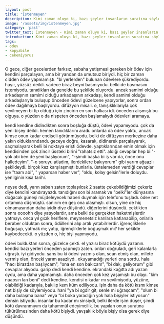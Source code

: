 ```yaml
---
layout: post
title: "İstenmeyen"
description: Kimi zaman oluyo ki, bazı şeyler insanların suratına söylenemiyor
image: '/assets/img/istenmeyen.jpg'
category: 'past'
twitter_text: İstenmeyen - Kimi zaman oluyo ki, bazı şeyler insanların suratına söylenemiyor
introduction: Kimi zaman oluyo ki, bazı şeyler insanların suratına söylenemiyor
tags:
- odev
- kopyabile
- cekemiyoruz
---
```


O gece, diğer gecelerden farksız, sabaha yetişmesi gereken bir ödev için kendini parçalayan, ama bir yandan da umutsuz biriydi. hiç bir zaman cidden ödev yapmamıştı. "bi yerlerden" bulunan ödevlere şükrediyordu. hayır, yüzsüz deildi. sadece biraz beyni basmıyodu. belki de basmasını istemiyodu. tanıdıkları da genelde bu şekilde oluyordu. ancak samimi olduğu arkadaşının samimi olduğu arkadaşının arkadaşı, kendi samimi olduğu arkadaşlarıyla buluşup önceden ödevi güzelcene yapıyorlar, sonra ordan ödev dağılmaya başlıyordu. difüzyon misali. o, tanışıklıklarıyla çok sevilmeyen bi tip olduğu için zincirin en son halkası idi. önceden alışmıştı bu olguya. o yüzden o da nispeten önceden başlamalıydı ödevleri aramaya.

kendi kendine didindikten sonra boşluğa düştü, ödevi yapamıyodu. çok da yeni bişey deildi. hemen tanıdıklarını aradı. onlarda da ödev yoktu, ancak kimse onun kadar endişeli görünmüyodu. belki de difüzyon merkezine daha yakın olduklarındandı. geceye doğru, kasarak, didinerek parçalayarak, saçmalayarak belli bi noktaya erişti ödevde. yaptıklarından emin olmak için kendisinden çok zincir üssteki birini "rahatsız etti". aldığı cevaplar hep bi "-yok abi ben de yeni başlıyorum", "-şimdi başka bi iş var da, önce onu halledeyim", "-o soruyu atladım, ilerdekilere bakıyorum" gibi yarım ağaazlı şekildeydi. birçok kez karşılaşmıştı bunlarla. üstelemeden verdiği cevaplar ise "taam abi", " yaparsan haber ver", "oldu, kolay gelsin"lerle doluydu. yenilginin kısa tarihi.

neyse dedi, yarın sabah zaten toplaşılcak 2 saatte çekebildiğimizi çekeriz diye kendini kandırayazdı. tanıdığını son bi aramak ve "belki"ler dünyasına doğacak güneşi müjdeleyecek haberi duymak için telefonu tuşladı. ödev net ortamına düşmüştü. sanırım en geç ona ulaşmıştı. olsun, yine de hiç olmamasından daha iyidir diye düşündü. diğerlerini düşündü. çektikten sonra oooohh diye yatıyolardır, ama belki de gerçekten haketmişlerdir yatmayı. onca yıl gıcık heriflere, meymenetsiz karılara katlanabilip, onlarla beraber olduktan sonra, ödüllerini alıp artık yatabilrlerdir. iğrençliklerle boğuşup, yatmak mı; yatıp, iğrençliklerle boğuşmak mı? her şekilde kaybedecekti. o yüzden o, hiç bişi yapmıyodu.

ödevi bulduktan sonra, güzelce çekti. el yazısı biraz kötüydü yazanın. kendisi bazı yerleri önceden yapmıştı zaten. onları doğruladı, geri kalanlarla uğraştı. iyi gidiyodu. şans bu ki ödevi yazmış olan, scan etmiş olan, mllete vermiş olan, önceki yarım aaazlıydı. okuyamadığı yerleri ona sordu. hala "hacı birazdan başlıycam", "ona en son bakıcam", "bi dak, geliyorum" gibi cevaplar alıyodu. garip dedi kendi kendine. ekrandaki kağıtta adı yazan oydu, ama daha yapmamıştı. daha önceden çok kez yaşamıştı bu olayı. "kim naapsın lan beni" dedi kendine. kendisi o kadar mı sevilmiyodu, yüzüne, olabildiği kadarıyla, bakılıp kem küm ediliyodu. işin daha da kötü kısmı kimse net bişiy de söylemiyodu. hani "ya bi sgdir git, senle mi uğraşcam", "olum bi daha bulaşma bana" veya "bi boka yaradığın yok hala bişiyler istiyosun" densin istiyodu. insanlar bu kadar mı sinsiydi, belki ilerde işim düşer, şimdi kötü davranmıyım da tahammül edeyimcilik. bu yapılan onun suratına tükürülmesinden daha kötü bişiydi. yavşaklık böyle bişiy olsa gerek diye düşündü.
